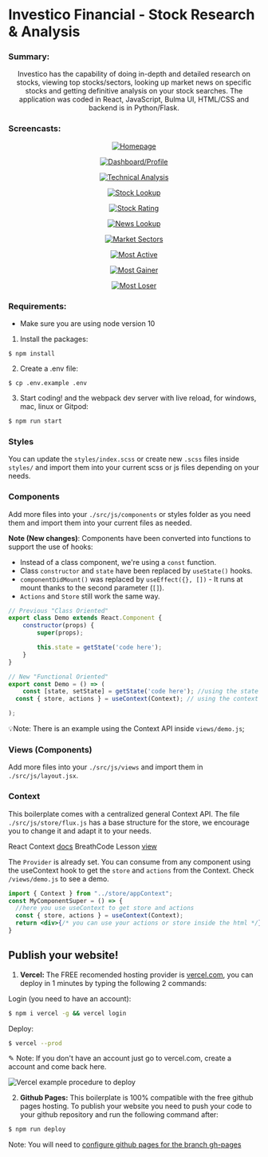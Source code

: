 # Investico Financial - Stock Research & Analysis

### Summary:
<p align="center">Investico has the capability of doing in-depth and detailed research on stocks, viewing top stocks/sectors, looking up market news on specific stocks and getting definitive analysis on your stock searches. The application was coded in React, JavaScript, Bulma UI, HTML/CSS and backend is in Python/Flask.</p>

### Screencasts:
<p align="center">
<a href="https://recordit.co/1QjPh5EENE" target="_blank"><img src="http://g.recordit.co/1QjPh5EENE.gif" alt="Homepage" border="0"></a>
</p>

<p align="center">
<a href="https://recordit.co/GEIFeG4xe7" target="_blank"><img src="http://g.recordit.co/GEIFeG4xe7.gif" alt="Dashboard/Profile" border="0"></a>
</p>

<p align="center">
<a href="https://recordit.co/vFb8jbXQR4" target="_blank"><img src="http://g.recordit.co/vFb8jbXQR4.gif" alt="Technical Analysis" border="0"></a>
</p>

<p align="center">
<a href="https://recordit.co/2pgZvyq9pT" target="_blank"><img src="http://g.recordit.co/2pgZvyq9pT.gif" alt="Stock Lookup" border="0"></a>
</p>

<p align="center">
<a href="https://recordit.co/GFEdd766Gh" target="_blank"><img src="http://g.recordit.co/GFEdd766Gh.gif" alt="Stock Rating" border="0"></a>
</p>

<p align="center">
<a href="https://recordit.co/3Zrdc7YFg3" target="_blank"><img src="http://g.recordit.co/3Zrdc7YFg3.gif" alt="News Lookup" border="0"></a>
</p>

<p align="center">
<a href="https://recordit.co/7hdcIR8fre" target="_blank"><img src="http://g.recordit.co/7hdcIR8fre.gif" alt="Market Sectors" border="0"></a>
</p>

<p align="center">
<a href="https://recordit.co/piX0Kz6Qpq" target="_blank"><img src="http://g.recordit.co/piX0Kz6Qpq.gif" alt="Most Active" border="0"></a>
</p>

<p align="center">
<a href="https://recordit.co/RTIYaDbmBu" target="_blank"><img src="http://g.recordit.co/RTIYaDbmBu.gif" alt="Most Gainer" border="0"></a>
</p>

<p align="center">
<a href="https://recordit.co/cljugKR7uB" target="_blank"><img src="http://g.recordit.co/cljugKR7uB.gif" alt="Most Loser" border="0"></a>
</p>






### Requirements:
- Make sure you are using node version 10

1. Install the packages:
```
$ npm install
```
2. Create a .env file:
```
$ cp .env.example .env
```
3. Start coding! and the webpack dev server with live reload, for windows, mac, linux or Gitpod:

```bash
$ npm run start
```

### Styles
You can update the `styles/index.scss` or create new `.scss` files inside `styles/` and import them into your current scss or js files depending on your needs.

### Components
Add more files into your `./src/js/components` or styles folder as you need them and import them into your current files as needed.

**Note (New changes)**: Components have been converted into functions to support the use of hooks:
* Instead of a class component, we're using a `const` function.
* Class `constructor` and `state` have been replaced by `useState()` hooks.
* `componentDidMount()` was replaced by `useEffect({}, [])` - It runs at mount thanks to the second parameter (`[]`).
* `Actions` and `Store` still work the same way.

```jsx
// Previous "Class Oriented"
export class Demo extends React.Component {
	constructor(props) {
		super(props);

		this.state = getState('code here');
	}
}

// New "Functional Oriented"
export const Demo = () => (
	const [state, setState] = getState('code here'); //using the state (if needed)
  const { store, actions } = useContext(Context); // using the context (if needed)

);
```

💡Note: There is an example using the Context API inside `views/demo.js`;

### Views (Components)
Add more files into your `./src/js/views` and import them in `./src/js/layout.jsx`.

### Context
This boilerplate comes with a centralized general Context API. The file `./src/js/store/flux.js` has a base structure for the store, we encourage you to change it and adapt it to your needs.

React Context [docs](https://reactjs.org/docs/context.html)
BreathCode Lesson [view](https://content.breatheco.de/lesson/react-hooks-explained)

The `Provider` is already set. You can consume from any component using the useContext hook to get the `store` and `actions` from the Context. Check `/views/demo.js` to see a demo.

```jsx
import { Context } from "../store/appContext";
const MyComponentSuper = () => {
  //here you use useContext to get store and actions
  const { store, actions } = useContext(Context);
  return <div>{/* you can use your actions or store inside the html */}</div>
}
```

## Publish your website!

1. **Vercel:** The FREE recomended hosting provider is [vercel.com](https://vercel.com/), you can deploy in 1 minutes by typing the following 2 commands:

Login (you need to have an account):
```sh
$ npm i vercel -g && vercel login
```
Deploy:
```sh
$ vercel --prod
```
✎ Note: If you don't have an account just go to vercel.com, create a account and come back here.

![Vercel example procedure to deploy](https://github.com/4GeeksAcademy/react-hello-webapp/blob/4b530ba091a981d3916cc6e960e370decaf2e234/docs/deploy.png?raw=true)

2. **Github Pages:** This boilerplate is 100% compatible with the free github pages hosting.
To publish your website you need to push your code to your github repository and run the following command after:
```sh
$ npm run deploy
```
Note: You will need to [configure github pages for the branch gh-pages](https://help.github.com/articles/configuring-a-publishing-source-for-github-pages/#enabling-github-pages-to-publish-your-site-from-master-or-gh-pages)
